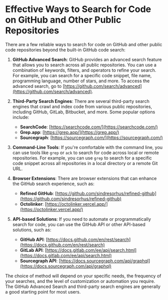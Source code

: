 # Effective Ways to Search for Code on GitHub and Other Public Repositories

There are a few reliable ways to search for code on GitHub and other public code repositories beyond the built-in GitHub code search:

1. **GitHub Advanced Search**: GitHub provides an advanced search feature that allows you to search across all public repositories. You can use a combination of keywords, filters, and operators to refine your search. For example, you can search for a specific code snippet, file name, programming language, number of stars, and more. To access the advanced search, go to [https://github.com/search/advanced](https://github.com/search/advanced).
    
2. **Third-Party Search Engines**: There are several third-party search engines that crawl and index code from various public repositories, including GitHub, GitLab, Bitbucket, and more. Some popular options include:
    
    - **SearchCode**: [https://searchcode.com/](https://searchcode.com/)
    - **Grep.app**: [https://grep.app/](https://grep.app/)
    - **Sourcegraph**: [https://sourcegraph.com/](https://sourcegraph.com/)
3. **Command-Line Tools**: If you're comfortable with the command line, you can use tools like `grep` or `ack` to search for code across local or remote repositories. For example, you can use `grep` to search for a specific code snippet across all repositories in a local directory or a remote Git URL.
    
4. **Browser Extensions**: There are browser extensions that can enhance the GitHub search experience, such as:
    
    - **Refined GitHub**: [https://github.com/sindresorhus/refined-github](https://github.com/sindresorhus/refined-github)
    - **Octolinker**: [https://octolinker.vercel.app/](https://octolinker.vercel.app/)
5. **API-based Solutions**: If you need to automate or programmatically search for code, you can use the GitHub API or other API-based solutions, such as:
    
    - **GitHub API**: [https://docs.github.com/en/rest/search](https://docs.github.com/en/rest/search)
    - **GitLab API**: [https://docs.gitlab.com/ee/api/search.html](https://docs.gitlab.com/ee/api/search.html)
    - **Sourcegraph API**: [https://docs.sourcegraph.com/api/graphql](https://docs.sourcegraph.com/api/graphql)

The choice of method will depend on your specific needs, the frequency of your searches, and the level of customization or automation you require. The GitHub Advanced Search and third-party search engines are generally a good starting point for most users.
